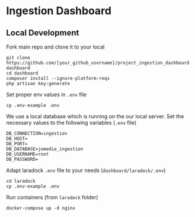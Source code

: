 # Ingestion Dashboard

## Local Development


Fork main repo and clone it to your local
```
git clone https://github.com/[your_github_username]/project_ingestion_dashboard dashboard
cd dashboard
composer install --ignore-platform-reqs
php artisan key:generate
```


Set proper env values in `.env` file
```
cp .env-example .env
```


We use a local database which is running on the our local server. Set the necessary values to the following variables (`.env` file)
 ```
DB_CONNECTION=ingestion
DB_HOST=
DB_PORT=
DB_DATABASE=jomedia_ingestion
DB_USERNAME=root
DB_PASSWORD=
 ```

Adapt laradock `.env` file to your needs (`dashboard/laradock/.env`)
```
cd laradock
cp .env-example .env
```

Run containers (from `laradock` folder)
```
docker-compose up -d nginx
```